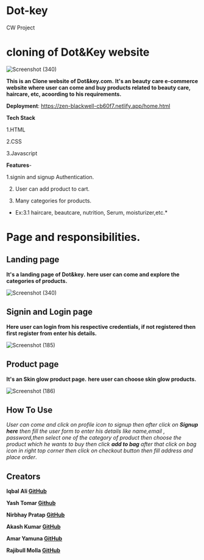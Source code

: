 # Dot-key

CW Project
# cloning of Dot&Key website





![Screenshot (340)](https://user-images.githubusercontent.com/99667382/162580241-d99a1983-095b-48cf-976a-3abfa9371516.png)




**This is an Clone website of Dot&key.com.**
**It's an beauty care e-commerce website where user can come and buy products related to beauty care, haircare, etc, acoording to his requirements.**




**Deployment**: https://zen-blackwell-cb60f7.netlify.app/home.html

**Tech Stack**

1.HTML

2.CSS

3.Javascript

**Features**-

1.signin and signup Authentication.

2. User can add product to cart.

3. Many categories for products.
 * Ex:3.1 haircare, beautcare, nutrition, Serum, moisturizer,etc.*

# Page and responsibilities.

## Landing page

**It's a landing page of Dot&key.**
**here user can come and explore the categories of products.**


![Screenshot (340)](https://user-images.githubusercontent.com/99667382/162580241-d99a1983-095b-48cf-976a-3abfa9371516.png)


## Signin and Login page

**Here user can login from his respective credentials, if not registered then first register from enter his details.**


![Screenshot (185)](https://user-images.githubusercontent.com/99667382/162581408-971fb474-ba72-49df-8073-1b9d11cb60be.png)

## Product page

**It's an Skin glow product page.**
**here user can choose skin glow products.**


![Screenshot (186)](https://user-images.githubusercontent.com/99667382/162581706-5fa03536-56a0-485d-8bba-bb41e3ff451d.png)

## How To Use
*User can come and click on profile icon to signup then after click on **Signup here** then fill the user form to enter his details like name,email , password,then select one of the category of product then choose the product which he wants to buy then click **add to bag** after that click on bag icon in right top corner then click on checkout button then fill address and place order*.

## Creators
**Iqbal Ali  [GitHub](https://github.com/Ninza1)**

**Yash Tomar  [Github](https://github.com/yashtomar15)**

**Nirbhay Pratap [GitHub](https://github.com/NirbhayPratapSingh)**

**Akash Kumar [GitHub](https://github.com/Akash-kumar-2021)**

**Amar Yamuna  [GitHub](https://github.com/amaryamunavishwakarma)**

**Rajibull Molla  [GitHub](https://github.com/RajibulMolla)**


  
